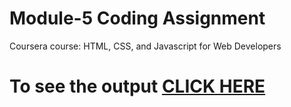 
# Module-5 Coding Assignment

Coursera course: HTML, CSS, and Javascript for Web Developers

# To see the output [CLICK HERE](https://zepzii.github.io/foodapp)
